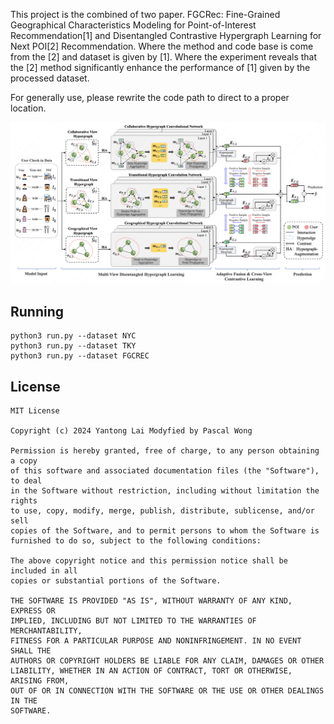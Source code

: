 This project is the combined of two paper. FGCRec: Fine-Grained Geographical Characteristics Modeling for Point-of-Interest Recommendation[1] and Disentangled Contrastive Hypergraph Learning for Next POI[2] Recommendation. Where the method and code base is come from the [2] and dataset is given by [1]. Where the experiment reveals that the [2] method significantly enhance the performance of [1] given by the processed dataset.

For generally use, please rewrite the code path to direct to a proper location.




![DCHL Model](./img/DCHL.png)


## Running
```
python3 run.py --dataset NYC
python3 run.py --dataset TKY
python3 run.py --dataset FGCREC
```


## License
```
MIT License

Copyright (c) 2024 Yantong Lai Modyfied by Pascal Wong

Permission is hereby granted, free of charge, to any person obtaining a copy
of this software and associated documentation files (the "Software"), to deal
in the Software without restriction, including without limitation the rights
to use, copy, modify, merge, publish, distribute, sublicense, and/or sell
copies of the Software, and to permit persons to whom the Software is
furnished to do so, subject to the following conditions:

The above copyright notice and this permission notice shall be included in all
copies or substantial portions of the Software.

THE SOFTWARE IS PROVIDED "AS IS", WITHOUT WARRANTY OF ANY KIND, EXPRESS OR
IMPLIED, INCLUDING BUT NOT LIMITED TO THE WARRANTIES OF MERCHANTABILITY,
FITNESS FOR A PARTICULAR PURPOSE AND NONINFRINGEMENT. IN NO EVENT SHALL THE
AUTHORS OR COPYRIGHT HOLDERS BE LIABLE FOR ANY CLAIM, DAMAGES OR OTHER
LIABILITY, WHETHER IN AN ACTION OF CONTRACT, TORT OR OTHERWISE, ARISING FROM,
OUT OF OR IN CONNECTION WITH THE SOFTWARE OR THE USE OR OTHER DEALINGS IN THE
SOFTWARE.
```

